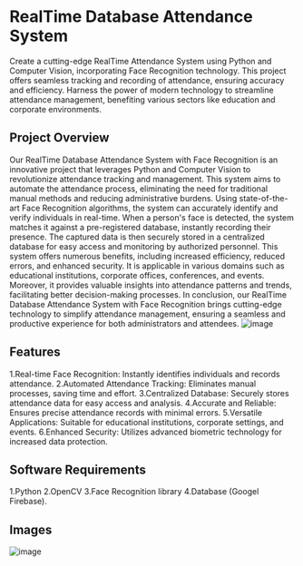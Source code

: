# RealTime Database Attendance System 
Create a cutting-edge RealTime Attendance System using Python and Computer Vision, incorporating Face Recognition technology. This project offers seamless tracking and recording of attendance, ensuring accuracy and efficiency.
Harness the power of modern technology to streamline attendance management, benefiting various sectors like education and corporate environments.

## Project Overview
Our RealTime Database Attendance System with Face Recognition is an innovative project that leverages Python and Computer Vision to revolutionize attendance tracking and management. This system aims to automate the attendance process, eliminating the need for traditional manual methods and reducing administrative burdens.
Using state-of-the-art Face Recognition algorithms, the system can accurately identify and verify individuals in real-time. When a person's face is detected, the system matches it against a pre-registered database, instantly recording their presence. The captured data is then securely stored in a centralized database for easy access and monitoring by authorized personnel.
This system offers numerous benefits, including increased efficiency, reduced errors, and enhanced security. It is applicable in various domains such as educational institutions, corporate offices, conferences, and events. Moreover, it provides valuable insights into attendance patterns and trends, facilitating better decision-making processes.
In conclusion, our RealTime Database Attendance System with Face Recognition brings cutting-edge technology to simplify attendance management, ensuring a seamless and productive experience for both administrators and attendees.
![image](https://github.com/lunaticfringe18/FaceRecognisation/assets/108046649/88e9e743-45d3-43ad-ab5a-72a8747889ed)

## Features
1.Real-time Face Recognition: Instantly identifies individuals and records attendance.
2.Automated Attendance Tracking: Eliminates manual processes, saving time and effort.
3.Centralized Database: Securely stores attendance data for easy access and analysis.
4.Accurate and Reliable: Ensures precise attendance records with minimal errors.
5.Versatile Applications: Suitable for educational institutions, corporate settings, and events.
6.Enhanced Security: Utilizes advanced biometric technology for increased data protection.

## Software Requirements
1.Python
2.OpenCV
3.Face Recognition library
4.Database (Googel Firebase).

## Images
![image](https://github.com/lunaticfringe18/FaceRecognisation/assets/108046649/61726f51-f473-40f3-a6bd-3a9c510bc687)




